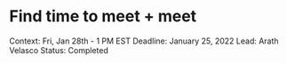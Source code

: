 # Find time to meet + meet

Context: Fri, Jan 28th - 1 PM EST
Deadline: January 25, 2022
Lead: Arath Velasco
Status: Completed